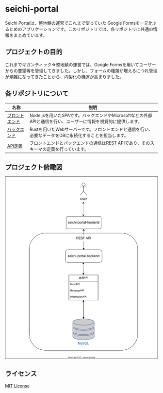 # seichi-portal

Seichi Portalは、整地鯖の運営でこれまで使っていた Google Formsを一元化するためのアプリケーションです。このリポジトリでは、各リポジトリに共通の情報をまとめています。

## プロジェクトの目的

これまでギガンティック☆整地鯖の運営では、Google Formsを用いてユーザーからの要望等を管理してきました。しかし、フォームの種類が増えるにつれ管理が煩雑になってきたことから、内製化の機運が高まりました。

## 各リポジトリについて

|名称|説明|
|---|---|
|[フロントエンド](https://github.com/GiganticMinecraft/seichi-portal-frontend)|Node.jsを用いたSPAです。バックエンドやMicrosoftなどの外部APIと通信を行い、ユーザーに情報を視覚的に提供します。|
|[バックエンド](https://github.com/GiganticMinecraft/seichi-portal-backend)|Rustを用いたWebサーバーです。フロントエンドと通信を行い、必要なデータをDBに永続化することを担当します。|
|[API定義](https://github.com/GiganticMinecraft/seichi-api-schema)|フロントエンドとバックエンドの通信はREST APIであり、そのスキーマの定義を行っています。|

## プロジェクト俯瞰図

![image](./docs/overhead-view.drawio.svg)

## ライセンス

[MIT License](./LICENSE)
